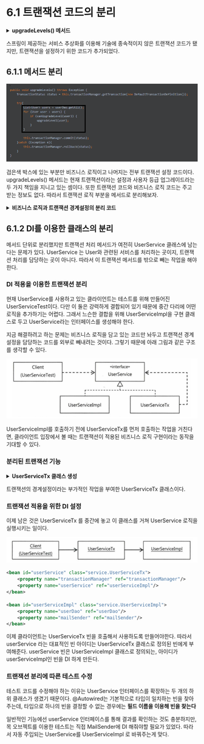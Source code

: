 # 6.1 트랜잭션 코드의 분리



<details>
<summary><b>upgradeLevels() 메서드</b></summary>
<div markdown="1">

```java
public void upgradeLevels() throws Exception {
    TransactionStatus status = this.transactionManager.getTransaction(new DefaultTransactionDefinition());

    try{
        List<User> users = userDao.getAll();
        for (User user : users) {
            if (canUpgradeLevel(user)) {
                upgradeLevel(user);
            }
        }
        
        this.transactionManager.commit(status);
    }catch (Exception e){
        this.transactionManager.rollback(status);
    }
}
```

</div>
</details>

스프링이 제공하는 서비스 추상화를 이용해 기술에 종속적이지 않은 트랜잭션 코드가 됐지만,
트랜잭션을 설정하기 위한 코드가 추가되었다.

## 6.1.1 메서드 분리

![img_4.png](img_4.png)

검은색 박스에 있는 부분만 비즈니스 로직이고 나머지는 전부 트랜잭션 설정 코드이다.
upgradeLevels() 메서드는 현재 트랜잭션이라는 설정과 사용자 등급 업그레이드라는 두 가지 책임을 지니고 있는 셈이다.
또한 트랜잭션 코드와 비즈니스 로직 코드는 주고 받는 정보도 없다. 따라서 트랜잭션 로직 부분을 메서드로 분리해보자.

<details>
<summary><b>비즈니스 로직과 트랜잭션 경계설정의 분리 코드</b></summary>
<div markdown="1">

```java
private void upgradeLevelsInternal(){
    List<User> users = userDao.getAll();
    for (User user : users) {
        if (canUpgradeLevel(user)) {
            upgradeLevel(user);
        }
    }
}

public void upgradeLevels() throws Exception {
TransactionStatus status = this.transactionManager.getTransaction(new DefaultTransactionDefinition());

    try{
        upgradeLevelsInternal();   
        this.transactionManager.commit(status);
    }catch (Exception e){
        this.transactionManager.rollback(status);
    }
}
```

</div>
</details>


## 6.1.2 DI를 이용한 클래스의 분리

메서드 단위로 분리했지만 트랜잭션 처리 메서드가 여전히 UserService 클래스에 남는다는 문제가 있다.
UserService 는 User와 관련된 서비스를 처리하는 곳이지, 트랜잭션 처리를 담당하는 곳이 아니다.
따라서 이 트랜잭션 메서드를 밖으로 빼는 작업을 해야 한다.

### DI 적용을 이용한 트랜잭션 분리

현재 UserService를 사용하고 있는 클라이언트는 테스트를 위해 만들어진 UserServiceTest이다.
다만 이 둘은 강력하게 결합되어 있기 때문에 중간 다리에 어떤 로직을 추가하기는 어렵다.
그래서 느슨한 결합을 위해 UserServiceImpl을 구현 클래스로 두고 UserService라는 인터페이스를 생성해야 한다.

지금 해결하려고 하는 문제는 비즈니스 로직을 담고 있는 코드만 놔두고 트랜잭션 경계설정을 담당하는 코드를
외부로 빼내려는 것이다. 그렇기 때문에 아래 그림과 같은 구조를 생각할 수 있다.

![img_5.png](img_5.png)

UserServiceImpl를 호출하기 전에 UserServiceTx를 먼저 호출하는 작업을 거친다면,
클라이언트 입장에서 볼 때는 트랜잭션이 적용된 비즈니스 로직 구현이라는 동작을 기대할 수 있다.

### 분리된 트랜잭션 기능

<details>
<summary><b>UserServiceTx 클래스 생성</b></summary>
<div markdown="1">

```java
public class UserServiceTx implements UserService{
    UserService userService;
    PlatformTransactionManager transactionManager;

    public void setTransactionManager(PlatformTransactionManager transactionManager) {
        this.transactionManager = transactionManager;
    }

    public void setUserService(UserService userService) {
        this.userService = userService;
    }

    @Override
    public void add(User user) {
        userService.add(user);
    }

    @Override
    public void upgradeLevels() {
        TransactionStatus status = this.transactionManager
                .getTransaction(new DefaultTransactionDefinition());
        try {
            userService.upgradeLevels();
            this.transactionManager.commit(status);
        } catch (RuntimeException e) {
            this.transactionManager.rollback(status);
            throw e;
        }
    }
}
```

</div>
</details>

트랜잭션의 경계설정이라는 부가적인 작업을 부여한 UserServiceTx 클래스이다.

### 트랜잭션 적용을 위한 DI 설정

이제 남은 것은 UserServiceTx 를 중간에 놓고 이 클래스를 거쳐 UserService 로직을 실행시키는 일이다.

![img_6.png](img_6.png)

```xml
<bean id="userService" class="service.UserServiceTx">
    <property name="transactionManager" ref="transactionManager"/>
    <property name="userService" ref="userServiceImpl"/>
</bean>

<bean id="userServiceImpl" class="service.UserServiceImpl">
    <property name="userDao" ref="userDao"/>
    <property name="mailSender" ref="mailSender"/>
</bean>

```

이제 클라이언트는 UserServiceTx 빈을 호출해서 사용하도록 만들어야한다.
따라서 userService 라는 대표적인 빈 아이디는 UserServiceTx 클래스로 정의된 빈에게 부여해준다.
userService 빈은 UserServiceImpl 클래스로 정의되는, 아이디가 userServiceImpl인 빈을 DI 하게 만든다.

### 트랜잭션 분리에 따른 테스트 수정

테스트 코드를 수정해야 하는 이유는 UserService 인터페이스를 확장하는 두 개의 하위 클래스가 생겼기 때문이다.
@Autowired는 기본적으로 타입이 일치하는 빈을 찾아주는데, 타입으로 하나의 빈을 결정할 수 없는 경우에는
**필드 이름을 이용해 빈을 찾는다**

일반적인 기능에선 userService 인터페이스를 통해 결과를 확인하는 것도 충분하지만,
목 오브젝트를 이용한 테스트는 직접 MailSender에 DI 해줘야할 필요가 있었다.
따라서 자동 주입되는 UserService를 UserServiceImpl 로 바꿔주는게 맞다.

